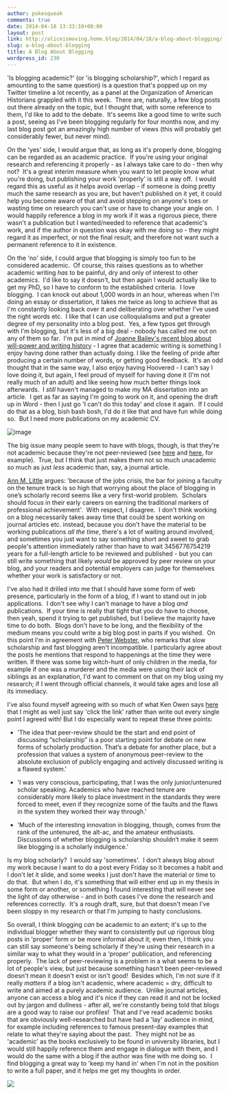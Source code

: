 ```yaml
---
author: pokesqueak
comments: true
date: 2014-04-18 13:33:18+00:00
layout: post
link: http://aliceismoving.home.blog/2014/04/18/a-blog-about-blogging/
slug: a-blog-about-blogging
title: A Blog About Blogging
wordpress_id: 230
---
```


'Is blogging academic?' (or 'is blogging scholarship?', which I regard as amounting to the same question) is a question that's popped up on my Twitter timeline a lot recently, as a panel at the Organization of American Historians grappled with it this week.  There are, naturally, a few blog posts out there already on the topic, but I thought that, with some reference to them, I'd like to add to the debate.  It's seems like a good time to write such a post, seeing as I've been blogging regularly for four months now, and my last blog post got an amazingly high number of views (this will probably get considerably fewer, but never mind).




On the 'yes' side, I would argue that, as long as it's properly done, blogging can be regarded as an academic practice.  If you're using your original research and referencing it properly - as I always take care to do - then why not?  It's a great interim measure when you want to let people know what you're doing, but publishing your work 'properly' is still a way off.  I would regard this as useful as it helps avoid overlap - if someone is doing pretty much the same research as you are, but haven't published on it yet, it could help you become aware of that and avoid stepping on anyone's toes or wasting time on research you can't use or have to change your angle on.  I would happily reference a blog in my work if it was a rigorous piece, there wasn't a publication but I wanted/needed to reference that academic's work, and if the author in question was okay with me doing so - they might regard it as imperfect, or not the final result, and therefore not want such a permanent reference to it in existence.




On the 'no' side, I could argue that blogging is simply too fun to be considered academic.  Of course, this raises questions as to whether academic writing _has_ to be painful, dry and only of interest to other academics.  I'd like to say it doesn't, but then again I would actually like to get my PhD, so I have to conform to the established criteria.  I love blogging.  I can knock out about 1,000 words in an hour, whereas when I'm doing an essay or dissertation, it takes me twice as long to achieve that as I'm constantly looking back over it and deliberating over whether I've used the right words etc.  I like that I can use colloquialisms and put a greater degree of my personality into a blog post.  Yes, a few typos get through with I'm blogging, but it's less of a big deal - nobody has called me out on any of them so far.  I'm put in mind of [Joanne Bailey's recent blog about will-power and writing history](http://jbailey2013.wordpress.com/2014/04/14/will-power-and-writing-history/) - I agree that academic writing is something I enjoy having done rather than actually doing. I like the feeling of pride after producing a certain number of words, or getting good feedback.  It's an odd thought that in the same way, I also enjoy having Hoovered - I can't say I love doing it, but again, I feel proud of myself for having done it (I'm not really much of an adult) and like seeing how much better things look afterwards.  I _still_ haven't managed to make my MA dissertation into an article.  I get as far as saying I'm going to work on it, and opening the draft up in Word - then I just go 'I can't do this today' and close it again.  If I could do that as a blog, bish bash bosh, I'd do it like that and have fun while doing so.  But I need more publications on my academic CV.




![image](https://66.media.tumblr.com/32acc8e88491674ce8f8a6ff16c9641a/tumblr_inline_n482rmgsba1s70b7a.jpg)




The big issue many people seem to have with blogs, though, is that they're not academic because they're not peer-reviewed (see [here](http://www.historiann.com/2014/04/11/off-to-oah-to-answer-the-question-is-blogging-scholarship/) and [here](http://www.philipvickersfithian.com/2014/04/a-few-thoughts-on-oah-panel-is-blogging.html), for example).  True, but I think that just makes them not so much unacademic so much as just _less_ academic than, say, a journal article. 




[Ann M. Little](http://www.historiann.com/2014/04/11/off-to-oah-to-answer-the-question-is-blogging-scholarship/) argues: 'because of the jobs crisis, the bar for joining a faculty on the tenure track is so high that worrying about the place of blogging in one’s scholarly record seems like a very first-world problem.  Scholars should focus in their early careers on earning the traditional markers of professional achievement'.  With respect, I disagree.  I don't think working on a blog necessarily takes away time that could be spent working on journal articles etc. instead, because you don't have the material to be working publications _all the time_, there's a lot of waiting around involved, and sometimes you just want to say something short and sweet to grab people's attention immediately rather than have to wait 3456776754219 years for a full-length article to be reviewed and published - but you can still write something that likely _would_ be approved by peer review on your blog, and your readers and potential employers can judge for themselves whether your work is satisfactory or not. 




I've also had it drilled into me that I should have some form of web presence, particularly in the form of a blog, if I want to stand out in job applications.  I don't see why I can't manage to have a blog _and_ publications.  If your time is really that tight that you do have to choose, then yeah, spend it trying to get published, but I believe the majority have time to do both.  Blogs don't have to be long, and the flexibility of the medium means you could write a big blog post in parts if you wished.  On this point I'm in agreement with [Peter Webster](http://peterwebster.me/2014/04/15/slow-scholarship-and-fast-blogging/), who remarks that slow scholarship and fast blogging aren't incompatible. I particularly agree about the posts he mentions that respond to happenings at the time they were written. If there was some big witch-hunt of only children in the media, for example if one was a murderer and the media were using their lack of siblings as an explanation, I'd want to comment on that on my blog using my research; if I went through official channels, it would take ages and lose all its immediacy.




I've also found myself agreeing with so much of what Ken Owen says [here](http://earlyamericanists.com/2014/04/15/is-blogging-scholarship-reflections-on-the-oah-panel/) that I might as well just say 'click the link' rather than write out every single point I agreed with! But I do especially want to repeat these three points:




  * 'The idea that peer-review should be the start and end point of discussing “scholarship” is a poor starting point for debate on new forms of scholarly production. That’s a debate for another place, but a profession that values a system of anonymous peer-review to the absolute exclusion of publicly engaging and actively discussed writing is a flawed system.'


  * 'I was very conscious, participating, that I was the only junior/untenured scholar speaking. Academics who have reached tenure are considerably more likely to place investment in the standards they were forced to meet, even if they recognize some of the faults and the flaws in the system they worked their way through.'


  * 'Much of the interesting innovation in blogging, though, comes from the rank of the untenured, the alt-ac, and the amateur enthusiasts. Discussions of whether blogging is scholarship shouldn’t make it seem like blogging is a scholarly indulgence.'



Is my blog scholarly?  I would say 'sometimes'.  I don't always blog about my work because I want to do a post every Friday so it becomes a habit and I don't let it slide, and some weeks I just don't have the material or time to do that.  But when I do, it's something that will either end up in my thesis in some form or another, or something I found interesting that will never see the light of day otherwise - and in both cases I've done the research and references correctly.  It's a rough draft, sure, but that doesn't mean I've been sloppy in my research or that I'm jumping to hasty conclusions.




So overall, I think blogging _can_ be academic to an extent; it's up to the individual blogger whether they want to consistently put up rigorous blog posts in 'proper' form or be more informal about it; even then, I think you can still say someone's being scholarly if they're using their research in a similar way to what they would in a 'proper' publication, and referencing properly.  The lack of peer-reviewing is a problem in a what seems to be a lot of people's view, but just because something hasn't been peer-reviewed doesn't mean it doesn't exist or isn't good!  Besides which, I'm not sure if it really _matters_ if a blog isn't academic, where academic = dry, difficult to write and aimed at a purely academic audience.  Unlike journal articles, anyone can access a blog and it's nice if they can read it and not be locked out by jargon and dullness - after all, we're constantly being told that blogs are a good way to raise our profiles!  That and I've read academic books that are obviously well-researched but have had a 'lay' audience in mind, for example including references to famous present-day examples that relate to what they're saying about the past.  They might not be as 'academic' as the books exclusively to be found in university libraries, but I would still happily reference them and engage in dialogue with them, and I would do the same with a blog if the author was fine with me doing so.  I find blogging a great way to 'keep my hand in' when I'm not in the position to write a full paper, and it helps me get my thoughts in order.




![](https://66.media.tumblr.com/6ae6e372c59c59a42ae7ff1108581129/tumblr_inline_n4884xxmaZ1s70b7a.png)
